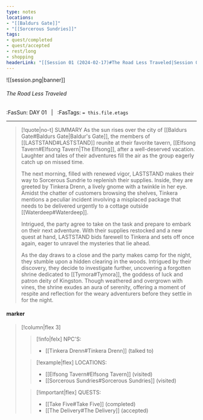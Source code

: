 ```yaml
---
type: notes
locations:
- "[[Baldurs Gate]]"
- "[[Sorcerous Sundries]]"
tags:
- quest/completed
- quest/accepted
- rest/long
- shopping
headerLink: "[[Session 01 (2024-02-17)#The Road Less Traveled|Session 01 (2024-02-17)]]"
---
```


![[session.png|banner]]
###### The Road Less Traveled
<span class="sub2">:FasSun: DAY 01 &nbsp; | &nbsp; :FasTags: `= this.file.etags`</span>
___

> [!quote|no-t] SUMMARY
>As the sun rises over the city of [[Baldurs Gate#Baldurs Gate|Baldur's Gate]], the members of [[LASTSTAND#LASTSTAND]] reunite at their favorite tavern, [[Elfsong Tavern#Elfsong Tavern|The Elfsong]], after a well-deserved vacation. Laughter and tales of their adventures fill the air as the group eagerly catch up on missed time.
>
>The next morning, filled with renewed vigor, LASTSTAND makes their way to Sorcerous Sundrie to replenish their supplies. Inside, they are greeted by Tinkera Drenn, a lively gnome with a twinkle in her eye. Amidst the chatter of customers browsing the shelves, Tinkera mentions a peculiar incident involving a misplaced package that needs to be delivered urgently to a cottage outside [[Waterdeep#Waterdeep]].
>
>Intrigued, the party agree to take on the task and prepare to embark on their next adventure. With their supplies restocked and a new quest at hand, LASTSTAND bids farewell to Tinkera and sets off once again, eager to unravel the mysteries that lie ahead.
>
>As the day draws to a close and the party makes camp for the night, they stumble upon a hidden clearing in the woods. Intrigued by their discovery, they decide to investigate further, uncovering a forgotten shrine dedicated to [[Tymora#Tymora]], the goddess of luck and patron deity of Kingston. Though weathered and overgrown with vines, the shrine exudes an aura of serenity, offering a moment of respite and reflection for the weary adventurers before they settle in for the night.

#### marker
> [!column|flex 3]
>> [!info|felx] NPC'S:
>> - [[Tinkera Drenn#Tinkera Drenn]] (talked to)
>
>> [!example|flex] LOCATIONS:
>> - [[Elfsong Tavern#Elfsong Tavern]] (visited)
>> - [[Sorcerous Sundries#Sorcerous Sundries]] (visited)
>
>> [!important|flex] QUESTS:
>> - [[Take Five#Take Five]] (completed)
>> - [[The Delivery#The Delivery]] (accepted)
